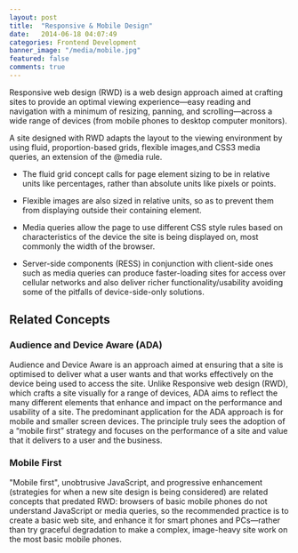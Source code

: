 ```yaml
---
layout: post
title:  "Responsive & Mobile Design"
date:   2014-06-18 04:07:49
categories: Frontend Development
banner_image: "/media/mobile.jpg"
featured: false
comments: true
---
```


Responsive web design (RWD) is a web design approach aimed at crafting sites to provide an optimal viewing experience—easy reading and navigation with a minimum of resizing, panning, and scrolling—across a wide range of devices (from mobile phones to desktop computer monitors).

<!--more-->

A site designed with RWD adapts the layout to the viewing environment by using fluid, proportion-based grids, flexible images,and CSS3 media queries, an extension of the @media rule.

* The fluid grid concept calls for page element sizing to be in relative units like percentages, rather than absolute units like pixels or points.

* Flexible images are also sized in relative units, so as to prevent them from displaying outside their containing element.

* Media queries allow the page to use different CSS style rules based on characteristics of the device the site is being displayed on, most commonly the width of the browser.

* Server-side components (RESS) in conjunction with client-side ones such as media queries can produce faster-loading sites for access over cellular networks and also deliver richer functionality/usability avoiding some of the pitfalls of device-side-only solutions.

## Related Concepts

### Audience and Device Aware (ADA)

Audience and Device Aware is an approach aimed at ensuring that a site is optimised to deliver what a user wants and that works effectively on the device being used to access the site. Unlike Responsive web design (RWD), which crafts a site visually for a range of devices, ADA aims to reflect the many different elements that enhance and impact on the performance and usability of a site. The predominant application for the ADA approach is for mobile and smaller screen devices. The principle truly sees the adoption of a “mobile first” strategy and focuses on the performance of a site and value that it delivers to a user and the business.

### Mobile First

"Mobile first", unobtrusive JavaScript, and progressive enhancement (strategies for when a new site design is being considered) are related concepts that predated RWD: browsers of basic mobile phones do not understand JavaScript or media queries, so the recommended practice is to create a basic web site, and enhance it for smart phones and PCs—rather than try graceful degradation to make a complex, image-heavy site work on the most basic mobile phones.
